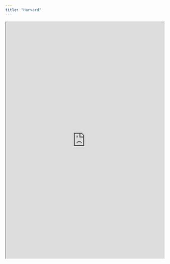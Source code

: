 ```yaml
---
title: "Harvard"
---
```




<iframe height="750" width="100%" src="https://ewelton.github.io/ktest/wiki.html#Harvard"></iframe>
